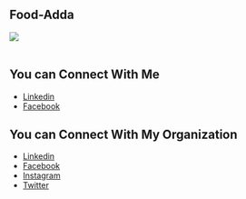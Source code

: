 ## Food-Adda

<img src="https://github.com/prathviksankaliya/Food-Adda/blob/working/Screen%20Shot/combine_images.png" >

<br/>
<br/>

## You can Connect With Me

- [Linkedin](https://www.linkedin.com/in/prathviksankaliya/)
- [Facebook](https://www.facebook.com/profile.php?id=100076613231212)


## You can Connect With My Organization

- [Linkedin](https://www.linkedin.com/in/itcraftsolution/)
- [Facebook](https://www.facebook.com/itcraftsolution/?ref=pages_you_manage)
- [Instagram](https://www.instagram.com/itcraftsolution/)
- [Twitter](https://twitter.com/craft_solution)
